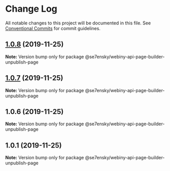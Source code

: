 # Change Log

All notable changes to this project will be documented in this file.
See [Conventional Commits](https://conventionalcommits.org) for commit guidelines.

## [1.0.8](https://github.com/SE7ENSKY/se7ensky-webiny-plugins/compare/@se7ensky/webiny-api-page-builder-unpublish-page@1.0.7...@se7ensky/webiny-api-page-builder-unpublish-page@1.0.8) (2019-11-25)

**Note:** Version bump only for package @se7ensky/webiny-api-page-builder-unpublish-page





## [1.0.7](https://github.com/SE7ENSKY/se7ensky-webiny-plugins/compare/@se7ensky/webiny-api-page-builder-unpublish-page@1.0.6...@se7ensky/webiny-api-page-builder-unpublish-page@1.0.7) (2019-11-25)

**Note:** Version bump only for package @se7ensky/webiny-api-page-builder-unpublish-page





## 1.0.6 (2019-11-25)

**Note:** Version bump only for package @se7ensky/webiny-api-page-builder-unpublish-page





## 1.0.1 (2019-11-25)

**Note:** Version bump only for package @se7ensky/webiny-api-page-builder-unpublish-page
